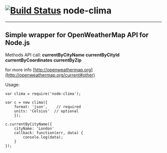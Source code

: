 [![Build Status](https://travis-ci.org/robfree/node-clima.svg?branch=master)](https://travis-ci.org/robfree/node-clima)
node-clima
==========
----------
## Simple wrapper for OpenWeatherMap API for Node.js

Methods API call:
**currentByCityName**
**currentByCityId**
**currentByCoordinates**
**currentByZip**

for more info [http://openweathermap.org](http://openweathermap.org/current#other)

Usage:

    var clima = require('node-clima');

    var c = new clima({
		format: 'json',    // required
		units: 'Celsius'  // optional
		});

	c.currentByCityName({
		cityName: 'London'
		callback: function(err, data) {
			console.log(data);
		}
	});

